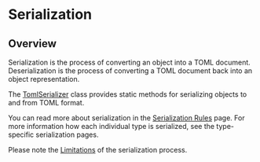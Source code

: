 # Serialization

## Overview

Serialization is the process of converting an object into a TOML document.
Deserialization is the process of converting a TOML document back into an object representation.

The [TomlSerializer](serialization/toml-serializer.md) class provides static methods for serializing objects to and from TOML format.

You can read more about serialization in the [Serialization Rules](serialization/serialization-rules.md) page.
For more information how each individual type is serialized, see the type-specific serialization pages.

Please note the [Limitations](limitations.md) of the serialization process.
